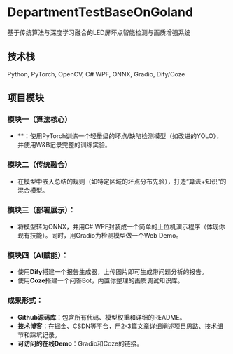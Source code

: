 # DepartmentTestBaseOnGoland
基于传统算法与深度学习融合的LED屏坏点智能检测与画质增强系统

## **技术栈**
Python, PyTorch, OpenCV, C# WPF, ONNX, Gradio, Dify/Coze

## **项目模块**

### **模块一（算法核心）**
- **：使用PyTorch训练一个轻量级的坏点/缺陷检测模型（如改进的YOLO），并使用W&B记录完整的训练实验。

### **模块二（传统融合）**
- 在模型中嵌入总结的规则（如特定区域的坏点分布先验），打造“算法+知识”的混合模型。

###  **模块三（部署展示）**：
- 将模型转为ONNX，并用C# WPF封装成一个简单的上位机演示程序（体现你现有技能）。同时，用Gradio为检测模型做一个Web Demo。

### **模块四（AI赋能）**： 
- 使用**Dify**搭建一个报告生成器，上传图片即可生成带问题分析的报告。
- 使用**Coze**搭建一个问答Bot，内置你整理的画质调试知识库。

### **成果形式**：
- **Github源码库**：包含所有代码、模型权重和详细的README。
- **技术博客**：在掘金、CSDN等平台，用2-3篇文章详细阐述项目思路、技术细节和踩坑记录。
- **可访问的在线Demo**：Gradio和Coze的链接。
